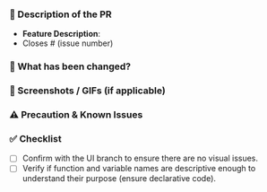 ### 📄 Description of the PR

- **Feature Description**:
- Closes # (issue number)

### 🔧 What has been changed?

<!-- Describe the changes made in this PR (code modifications, new features, bug fixes, etc.) -->

### 📸 Screenshots / GIFs (if applicable)

<!-- Attach screenshots or GIFs if available -->

### ⚠️ Precaution & Known Issues

<!-- Things to consider during the review, areas needing improvement, unresolved issues, etc. -->

### ✅ Checklist

- [ ] Confirm with the UI branch to ensure there are no visual issues.
- [ ] Verify if function and variable names are descriptive enough to understand their purpose (ensure declarative code).